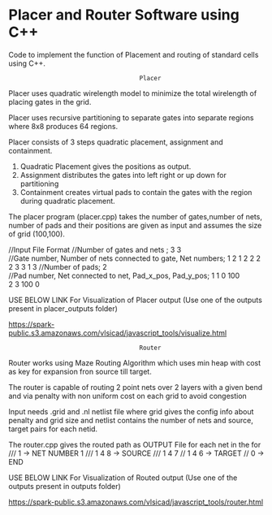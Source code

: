 # Placer and Router Software using C++


Code to implement the function of Placement and routing of standard cells using C++.


                                        Placer

Placer uses quadratic wirelength model to minimize the total wirelength of placing gates in the grid.

Placer uses recursive partitioning to separate gates into separate regions where 8x8 produces 64 regions.

Placer consists of 3 steps quadratic placement, assignment and containment.

1. Quadratic Placement gives the positions as output.
2. Assignment distributes the gates into left right or up down  for partitioning 
3. Containment creates virtual pads to contain the gates with the region during quadratic placement.

The placer program (placer.cpp) takes the number of gates,number of nets, number of pads and their positions are given as input and assumes the size of grid (100,100).



//Input File Format
//Number of gates and nets ;
3 3                  
//Gate number, Number of nets connected to gate, Net numbers;
1 2 1 2 
2 2 2 3
3 1 3
//Number of pads;
2           
//Pad number, Net connected to net, Pad_x_pos, Pad_y_pos;
1 1 0 100           
2 3 100 0

USE BELOW LINK For Visualization of Placer output (Use one of the outputs present in placer_outputs folder)

https://spark-public.s3.amazonaws.com/vlsicad/javascript_tools/visualize.html


                                        Router
                       
 Router works using Maze Routing Algorithm which uses min heap with cost as key for expansion fron source till target.

The router is capable of routing 2 point nets over 2 layers with a given bend and via penalty with non uniform cost on each grid to avoid congestion

Input needs .grid and .nl netlist file where grid gives the config info about penalty and grid size and netlist contains the number of nets and source, target pairs for each netid. 

The router.cpp gives the routed path as OUTPUT File for each net in the for
/// 1        -> NET NUMBER 1
/// 1 4 8    -> SOURCE
/// 1 4 7
//  1 4 6    -> TARGET
// 0         -> END



USE BELOW LINK For Visualization of Routed output (Use one of the outputs present in outputs folder)

https://spark-public.s3.amazonaws.com/vlsicad/javascript_tools/router.html

